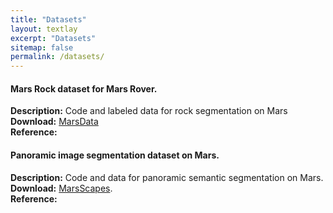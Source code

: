 ```yaml
---
title: "Datasets"
layout: textlay
excerpt: "Datasets"
sitemap: false
permalink: /datasets/
---
```


#### Mars Rock dataset for Mars Rover.

<b>Description:</b> Code and labeled data for rock segmentation on Mars  
<b>Download:</b> [MarsData](https://github.com/CVIR-Lab/MarsData)   
<b>Reference:</b>   

#### Panoramic image segmentation dataset on Mars.

<b>Description:</b> Code and data for panoramic semantic segmentation on Mars.  
<b>Download:</b> [MarsScapes](https://github.com/InRobots/MarsScapes).  
<b>Reference:</b>  
